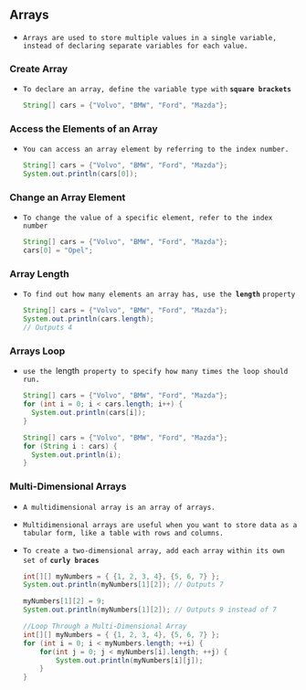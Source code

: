 ## Arrays

- `Arrays are used to store multiple values in a single variable, instead of declaring separate variables for each value.`



### Create Array

- `To declare an array, define the variable type with` **`square brackets`**

  ```java
  String[] cars = {"Volvo", "BMW", "Ford", "Mazda"};
  ```



### Access the Elements of an Array

- `You can access an array element by referring to the index number.`

  ```java
  String[] cars = {"Volvo", "BMW", "Ford", "Mazda"};
  System.out.println(cars[0]);
  ```

  

### Change an Array Element

- `To change the value of a specific element, refer to the index number`

  ```java
  String[] cars = {"Volvo", "BMW", "Ford", "Mazda"};
  cars[0] = "Opel";
  ```

  

### Array Length

- `To find out how many elements an array has, use the `**`length`** `property`

  ```java
  String[] cars = {"Volvo", "BMW", "Ford", "Mazda"};
  System.out.println(cars.length);
  // Outputs 4
  ```



###  Arrays Loop

- `use the `length` property to specify how many times the loop should run.`

  ```java
  String[] cars = {"Volvo", "BMW", "Ford", "Mazda"};
  for (int i = 0; i < cars.length; i++) {
    System.out.println(cars[i]);
  }
  
  String[] cars = {"Volvo", "BMW", "Ford", "Mazda"};
  for (String i : cars) {
    System.out.println(i);
  }
  ```

  

### Multi-Dimensional Arrays

- `A multidimensional array is an array of arrays.`

- `Multidimensional arrays are useful when you want to store data as a tabular form, like a table with rows and columns.`

- `To create a two-dimensional array, add each array within its own set of` **`curly braces`**

  ```java
  int[][] myNumbers = { {1, 2, 3, 4}, {5, 6, 7} };
  System.out.println(myNumbers[1][2]); // Outputs 7
  
  myNumbers[1][2] = 9;
  System.out.println(myNumbers[1][2]); // Outputs 9 instead of 7
  
  //Loop Through a Multi-Dimensional Array
  int[][] myNumbers = { {1, 2, 3, 4}, {5, 6, 7} };
  for (int i = 0; i < myNumbers.length; ++i) {
      for(int j = 0; j < myNumbers[i].length; ++j) {
          System.out.println(myNumbers[i][j]);
      }
  }
  ```
  



